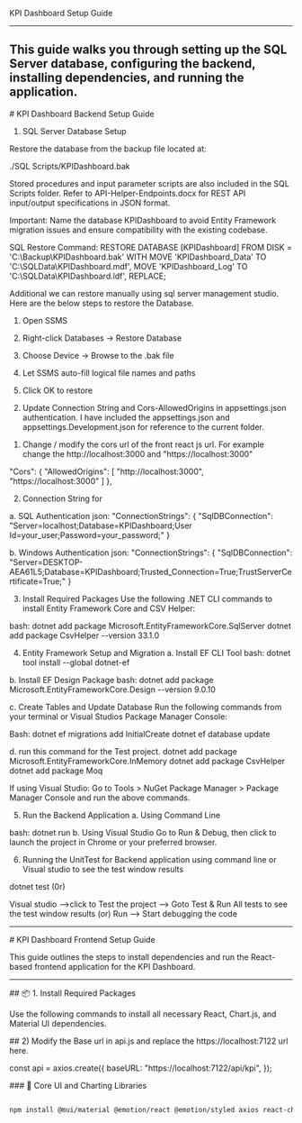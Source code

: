 KPI Dashboard Setup Guide

--------------------------------------------------------------------------------------------------------------------------------------------------------
This guide walks you through setting up the SQL Server database, configuring the backend, installing dependencies, and running the application.
--------------------------------------------------------------------------------------------------------------------------------------------------------
\# KPI Dashboard Backend Setup Guide

 1. SQL Server Database Setup

Restore the database from the backup file located at:

./SQL Scripts/KPIDashboard.bak

Stored procedures and input parameter scripts are also included in the SQL Scripts folder. Refer to API-Helper-Endpoints.docx for REST API input/output specifications in JSON format.

Important:
Name the database KPIDashboard to avoid Entity Framework migration issues and ensure compatibility with the existing codebase.

SQL Restore Command:
RESTORE DATABASE \[KPIDashboard]
FROM DISK = 'C:\\Backup\\KPIDashboard.bak'
WITH MOVE 'KPIDashboard\_Data' TO 'C:\\SQLData\\KPIDashboard.mdf',
MOVE 'KPIDashboard\_Log' TO 'C:\\SQLData\\KPIDashboard.ldf',
REPLACE;

Additional we can restore manually using sql server management studio. Here are the below steps to restore the Database.

  1) Open SSMS 

  2) Right-click Databases → Restore Database

  3) Choose Device → Browse to the .bak file

  4) Let SSMS auto-fill logical file names and paths

  5) Click OK to restore

 


2. Update Connection String and Cors-AllowedOrigins  in appsettings.json authentication. I have included the appsettings.json and appsettings.Development.json for reference to the current folder.

1) Change / modify the cors url of the front react js url. For example change the http://localhost:3000 and "https://localhost:3000"

"Cors": {
  "AllowedOrigins": [
    "http://localhost:3000",
    "https://localhost:3000"
  ]
},

2) Connection String  for 

a. SQL Authentication
json:
"ConnectionStrings": {
"SqlDBConnection": "Server=localhost;Database=KPIDashboard;User Id=your\_user;Password=your\_password;"
}

b. Windows Authentication
json:
"ConnectionStrings": {
"SqlDBConnection": "Server=DESKTOP-AEA61L5;Database=KPIDashboard;Trusted\_Connection=True;TrustServerCertificate=True;"
}

3. Install Required Packages
Use the following .NET CLI commands to install Entity Framework Core and CSV Helper:

bash:
dotnet add package Microsoft.EntityFrameworkCore.SqlServer
dotnet add package CsvHelper --version 33.1.0



4. Entity Framework Setup and Migration
a. Install EF CLI Tool
bash:
dotnet tool install --global dotnet-ef

b. Install EF Design Package
bash:
dotnet add package Microsoft.EntityFrameworkCore.Design --version 9.0.10

c. Create Tables and Update Database
Run the following commands from your terminal or Visual Studios Package Manager Console:

Bash:
dotnet ef migrations add InitialCreate
dotnet ef database update

d. run this command for the Test project.
dotnet add package Microsoft.EntityFrameworkCore.InMemory
dotnet add package CsvHelper
dotnet add package Moq

If using Visual Studio: Go to Tools > NuGet Package Manager > Package Manager Console and run the above commands.


5. Run the Backend Application
a. Using Command Line

bash:
dotnet run
b. Using Visual Studio
Go to Run \& Debug, then click to launch the project in Chrome or your preferred browser.


6. Running the UnitTest for Backend application using command line or Visual studio  to see the test window results

dotnet test
 (0r)

Visual studio -->click to Test the project --> Goto Test & Run All tests to see the test window results
(or) Run --> Start debugging the code


------------------------------------------------------------------------------------------------------------------------------

\# KPI Dashboard Frontend Setup Guide


This guide outlines the steps to install dependencies and run the React-based frontend application for the KPI Dashboard.



---



\## 📦 1. Install Required Packages



Use the following commands to install all necessary React, Chart.js, and Material UI dependencies.


\## 2) Modify the Base url in api.js and replace the https://localhost:7122 url here.

const api = axios.create({
  baseURL: "https://localhost:7122/api/kpi",
});


\### 🧱 Core UI and Charting Libraries



```bash

npm install @mui/material @emotion/react @emotion/styled axios react-chartjs-2 chart.js



